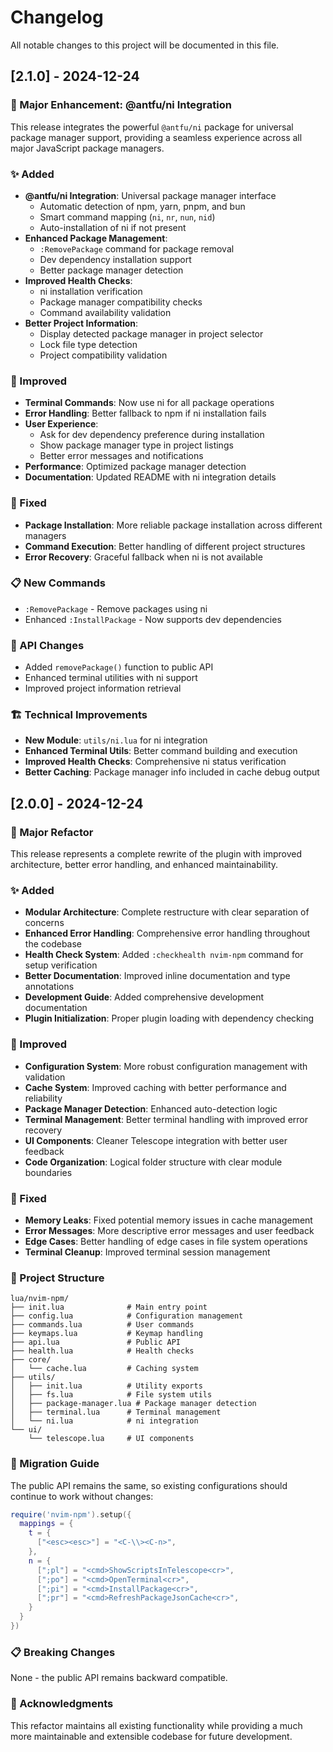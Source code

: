 # Changelog

All notable changes to this project will be documented in this file.

## [2.1.0] - 2024-12-24

### 🚀 Major Enhancement: @antfu/ni Integration

This release integrates the powerful `@antfu/ni` package for universal package manager support, providing a seamless experience across all major JavaScript package managers.

### ✨ Added

- **@antfu/ni Integration**: Universal package manager interface
  - Automatic detection of npm, yarn, pnpm, and bun
  - Smart command mapping (`ni`, `nr`, `nun`, `nid`)
  - Auto-installation of ni if not present
- **Enhanced Package Management**:
  - `:RemovePackage` command for package removal
  - Dev dependency installation support
  - Better package manager detection
- **Improved Health Checks**:
  - ni installation verification
  - Package manager compatibility checks
  - Command availability validation
- **Better Project Information**:
  - Display detected package manager in project selector
  - Lock file type detection
  - Project compatibility validation

### 🔧 Improved

- **Terminal Commands**: Now use ni for all package operations
- **Error Handling**: Better fallback to npm if ni installation fails
- **User Experience**: 
  - Ask for dev dependency preference during installation
  - Show package manager type in project listings
  - Better error messages and notifications
- **Performance**: Optimized package manager detection
- **Documentation**: Updated README with ni integration details

### 🐛 Fixed

- **Package Installation**: More reliable package installation across different managers
- **Command Execution**: Better handling of different project structures
- **Error Recovery**: Graceful fallback when ni is not available

### 📋 New Commands

- `:RemovePackage` - Remove packages using ni
- Enhanced `:InstallPackage` - Now supports dev dependencies

### 🔄 API Changes

- Added `removePackage()` function to public API
- Enhanced terminal utilities with ni support
- Improved project information retrieval

### 🏗️ Technical Improvements

- **New Module**: `utils/ni.lua` for ni integration
- **Enhanced Terminal Utils**: Better command building and execution
- **Improved Health Checks**: Comprehensive ni status verification
- **Better Caching**: Package manager info included in cache debug output

## [2.0.0] - 2024-12-24

### 🚀 Major Refactor

This release represents a complete rewrite of the plugin with improved architecture, better error handling, and enhanced maintainability.

### ✨ Added

- **Modular Architecture**: Complete restructure with clear separation of concerns
- **Enhanced Error Handling**: Comprehensive error handling throughout the codebase
- **Health Check System**: Added `:checkhealth nvim-npm` command for setup verification
- **Better Documentation**: Improved inline documentation and type annotations
- **Development Guide**: Added comprehensive development documentation
- **Plugin Initialization**: Proper plugin loading with dependency checking

### 🔧 Improved

- **Configuration System**: More robust configuration management with validation
- **Cache System**: Improved caching with better performance and reliability
- **Package Manager Detection**: Enhanced auto-detection logic
- **Terminal Management**: Better terminal handling with improved error recovery
- **UI Components**: Cleaner Telescope integration with better user feedback
- **Code Organization**: Logical folder structure with clear module boundaries

### 🐛 Fixed

- **Memory Leaks**: Fixed potential memory issues in cache management
- **Error Messages**: More descriptive error messages and user feedback
- **Edge Cases**: Better handling of edge cases in file system operations
- **Terminal Cleanup**: Improved terminal session management

### 📁 Project Structure

```
lua/nvim-npm/
├── init.lua              # Main entry point
├── config.lua            # Configuration management
├── commands.lua          # User commands
├── keymaps.lua           # Keymap handling
├── api.lua               # Public API
├── health.lua            # Health checks
├── core/
│   └── cache.lua         # Caching system
├── utils/
│   ├── init.lua          # Utility exports
│   ├── fs.lua            # File system utils
│   ├── package-manager.lua # Package manager detection
│   ├── terminal.lua      # Terminal management
│   └── ni.lua            # ni integration
└── ui/
    └── telescope.lua     # UI components
```

### 🔄 Migration Guide

The public API remains the same, so existing configurations should continue to work without changes:

```lua
require('nvim-npm').setup({
  mappings = {
    t = {
      ["<esc><esc>"] = "<C-\\><C-n>",
    },
    n = {
      [";pl"] = "<cmd>ShowScriptsInTelescope<cr>",
      [";po"] = "<cmd>OpenTerminal<cr>",
      [";pi"] = "<cmd>InstallPackage<cr>",
      [";pr"] = "<cmd>RefreshPackageJsonCache<cr>",
    }
  }
})
```

### 📋 Breaking Changes

None - the public API remains backward compatible.

### 🙏 Acknowledgments

This refactor maintains all existing functionality while providing a much more maintainable and extensible codebase for future development.

